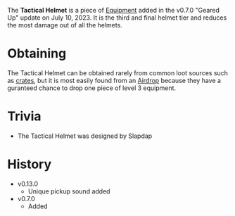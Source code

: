 The **Tactical Helmet** is a piece of [Equipment](/equipment) added in the v0.7.0 "Geared Up" update on July 10, 2023. It is the third and final helmet tier and reduces the most damage out of all the helmets.

# Obtaining

The Tactical Helmet can be obtained rarely from common loot sources such as [crates](/obstacles/crates), but it is most easily found from an [Airdrop](/obstacles/airdrops) because they have a guranteed chance to drop one piece of level 3 equipment. 

# Trivia 

 - The Tactical Helmet was designed by Slapdap

# History

 - v0.13.0
   - Unique pickup sound added
 - v0.7.0
   - Added